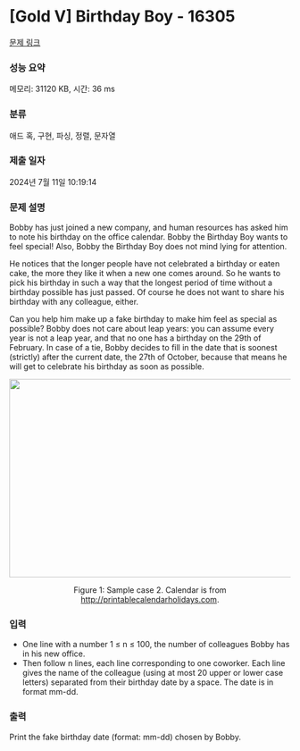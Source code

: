 # [Gold V] Birthday Boy - 16305 

[문제 링크](https://www.acmicpc.net/problem/16305) 

### 성능 요약

메모리: 31120 KB, 시간: 36 ms

### 분류

애드 혹, 구현, 파싱, 정렬, 문자열

### 제출 일자

2024년 7월 11일 10:19:14

### 문제 설명

<p>Bobby has just joined a new company, and human resources has asked him to note his birthday on the office calendar. Bobby the Birthday Boy wants to feel special! Also, Bobby the Birthday Boy does not mind lying for attention.</p>

<p>He notices that the longer people have not celebrated a birthday or eaten cake, the more they like it when a new one comes around. So he wants to pick his birthday in such a way that the longest period of time without a birthday possible has just passed. Of course he does not want to share his birthday with any colleague, either.</p>

<p>Can you help him make up a fake birthday to make him feel as special as possible? Bobby does not care about leap years: you can assume every year is not a leap year, and that no one has a birthday on the 29th of February. In case of a tie, Bobby decides to fill in the date that is soonest (strictly) after the current date, the 27th of October, because that means he will get to celebrate his birthday as soon as possible.</p>

<p style="text-align: center;"><img alt="" src="https://upload.acmicpc.net/91307262-d5d8-4353-9685-04b5216754f4/-/preview/" style="width: 510px; height: 355px;"></p>

<p style="text-align: center;">Figure 1: Sample case 2. Calendar is from <a href="http://printablecalendarholidays.com">http://printablecalendarholidays.com</a>.</p>

### 입력 

 <ul>
	<li>One line with a number 1 ≤ n ≤ 100, the number of colleagues Bobby has in his new office.</li>
	<li>Then follow n lines, each line corresponding to one coworker. Each line gives the name of the colleague (using at most 20 upper or lower case letters) separated from their birthday date by a space. The date is in format mm-dd.</li>
</ul>

### 출력 

 <p>Print the fake birthday date (format: mm-dd) chosen by Bobby.</p>

